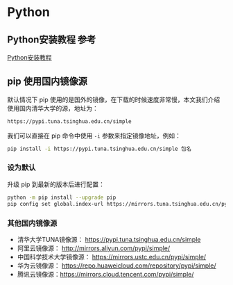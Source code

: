 # Python

## Python安装教程 参考
[Python安装教程](https://blog.csdn.net/qq_53280175/article/details/121107748)

## pip 使用国内镜像源
默认情况下 pip 使用的是国外的镜像，在下载的时候速度非常慢，本文我们介绍使用国内清华大学的源，地址为：

```bash
https://pypi.tuna.tsinghua.edu.cn/simple
```
我们可以直接在 pip 命令中使用 `-i` 参数来指定镜像地址，例如：

```bash
pip install -i https://pypi.tuna.tsinghua.edu.cn/simple 包名
```

### 设为默认
升级 pip 到最新的版本后进行配置：

```bash
python -m pip install --upgrade pip
pip config set global.index-url https://mirrors.tuna.tsinghua.edu.cn/pypi/web/simple
```


### 其他国内镜像源
- 清华大学TUNA镜像源： https://pypi.tuna.tsinghua.edu.cn/simple
- 阿里云镜像源： http://mirrors.aliyun.com/pypi/simple/
- 中国科学技术大学镜像源： https://mirrors.ustc.edu.cn/pypi/simple/
- 华为云镜像源： https://repo.huaweicloud.com/repository/pypi/simple/
- 腾讯云镜像源：https://mirrors.cloud.tencent.com/pypi/simple/







